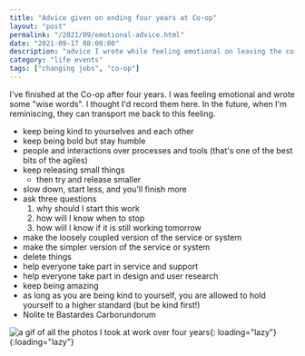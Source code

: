 ```yaml
---
title: "Advice given on ending four years at Co-op"
layout: "post"
permalink: "/2021/09/emotional-advice.html"
date: "2021-09-17 08:00:00"
description: "advice I wrote while feeling emotional on leaving the co-op"
category: "life events"
tags: ["changing jobs", "co-op"]
---
```


I've finished at the Co-op after four years. I was feeling emotional and wrote some "wise words". I thought I'd record them here. In the future, when I'm reminiscing, they can transport me back to this feeling.

<!--more-->

- keep being kind to yourselves and each other
- keep being bold but stay humble
- people and interactions over processes and tools (that's one of the best bits of the agiles)
- keep releasing small things
  - then try and release smaller
- slow down, start less, and you'll finish more
- ask three questions
  1. why should I start this work
  2. how will I know when to stop
  3. how will I know if it is still working tomorrow
- make the loosely coupled version of the service or system
- make the simpler version of the service or system
- delete things
- help everyone take part in service and support
- help everyone take part in design and user research
- keep being amazing
- as long as you are being kind to yourself, you are allowed to hold yourself to a higher standard (but be kind first!)
- Nolite te Bastardes Carborundorum

![a gif of all the photos I took at work over four years](/images/coop.gif){: loading="lazy"}{:loading="lazy"}
